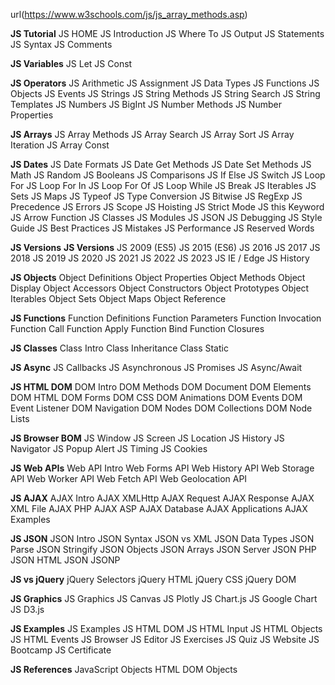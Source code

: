 url(https://www.w3schools.com/js/js_array_methods.asp)

**JS Tutorial**
JS HOME
JS Introduction
JS Where To
JS Output
JS Statements
JS Syntax
JS Comments

**JS Variables**
JS Let
JS Const

**JS Operators**
JS Arithmetic
JS Assignment
JS Data Types
JS Functions
JS Objects
JS Events
JS Strings
JS String Methods
JS String Search
JS String Templates
JS Numbers
JS BigInt
JS Number Methods
JS Number Properties

**JS Arrays**
JS Array Methods
JS Array Search
JS Array Sort
JS Array Iteration
JS Array Const

**JS Dates**
JS Date Formats
JS Date Get Methods
JS Date Set Methods
JS Math
JS Random
JS Booleans
JS Comparisons
JS If Else
JS Switch
JS Loop For
JS Loop For In
JS Loop For Of
JS Loop While
JS Break
JS Iterables
JS Sets
JS Maps
JS Typeof
JS Type Conversion
JS Bitwise
JS RegExp
JS Precedence
JS Errors
JS Scope
JS Hoisting
JS Strict Mode
JS this Keyword
JS Arrow Function
JS Classes
JS Modules
JS JSON
JS Debugging
JS Style Guide
JS Best Practices
JS Mistakes
JS Performance
JS Reserved Words

**JS Versions**
**JS Versions**
JS 2009 (ES5)
JS 2015 (ES6)
JS 2016
JS 2017
JS 2018
JS 2019
JS 2020
JS 2021
JS 2022
JS 2023
JS IE / Edge
JS History

**JS Objects**
Object Definitions
Object Properties
Object Methods
Object Display
Object Accessors
Object Constructors
Object Prototypes
Object Iterables
Object Sets
Object Maps
Object Reference

**JS Functions**
Function Definitions
Function Parameters
Function Invocation
Function Call
Function Apply
Function Bind
Function Closures

**JS Classes**
Class Intro
Class Inheritance
Class Static

**JS Async**
JS Callbacks
JS Asynchronous
JS Promises
JS Async/Await

**JS HTML DOM**
DOM Intro
DOM Methods
DOM Document
DOM Elements
DOM HTML
DOM Forms
DOM CSS
DOM Animations
DOM Events
DOM Event Listener
DOM Navigation
DOM Nodes
DOM Collections
DOM Node Lists

**JS Browser BOM**
JS Window
JS Screen
JS Location
JS History
JS Navigator
JS Popup Alert
JS Timing
JS Cookies

**JS Web APIs**
Web API Intro
Web Forms API
Web History API
Web Storage API
Web Worker API
Web Fetch API
Web Geolocation API

**JS AJAX**
AJAX Intro
AJAX XMLHttp
AJAX Request
AJAX Response
AJAX XML File
AJAX PHP
AJAX ASP
AJAX Database
AJAX Applications
AJAX Examples

**JS JSON**
JSON Intro
JSON Syntax
JSON vs XML
JSON Data Types
JSON Parse
JSON Stringify
JSON Objects
JSON Arrays
JSON Server
JSON PHP
JSON HTML
JSON JSONP

**JS vs jQuery**
jQuery Selectors
jQuery HTML
jQuery CSS
jQuery DOM

**JS Graphics**
JS Graphics
JS Canvas
JS Plotly
JS Chart.js
JS Google Chart
JS D3.js

**JS Examples**
JS Examples
JS HTML DOM
JS HTML Input
JS HTML Objects
JS HTML Events
JS Browser
JS Editor
JS Exercises
JS Quiz
JS Website
JS Bootcamp
JS Certificate

**JS References**
JavaScript Objects
HTML DOM Objects

